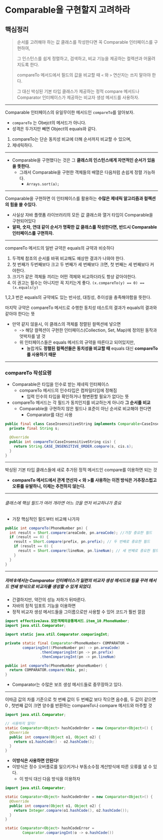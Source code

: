 # Comparable을 구현할지 고려하라

## 핵심정리 
> 순서를 고려해야 하는 값 클래스를 작성한다면 꼭 Comparable 인터페이스를 구현하여,
> 
> 그 인스턴스를 쉽게 정렬하고, 검색하고, 비교 기능을 제공하는 컬렉션과 어울려지도록 한다.
> 
> compareTo 메서드에서 필드의 값을 비교할 때 `<` 와 `>` 연산자는 쓰지 말아야 한다.
> 
> 그 대신 박싱된 기본 타입 클래스가 제공하는 정적 compare 메서드나 Comparator 인터페이스가 제공하는 비교자 생성 메서드를 사용하자.

---

Comparable 인터페이스의 유일무이한 메서드인 `compareTo`를 알아보자.

- `compareTo` 는 Obejct의 메서드가 아니다.
- 성격은 두가지만 빼면 Object의 equals와 같다.

1. compareTo는 단순 동치성 비교에 더해 순서까지 비교할 수 있으며,
2. 제네릭하다.

---
- Comparable을 구현했다는 것은 그 **클래스의 인스턴스에게 자연적인 순서가 있음을 뜻한다.**
  - 그래서 Comparable을 구현한 객체들의 배열은 다음처럼 손쉽게 정렬 가능하다.
    - `Arrays.sort(a);`

---
Comparable을 구현하면 이 인터페이스를 활용하는 **수많은 제네릭 알고리즘과 컬렉션의 힘을 쓸 수있다.**

- 사실상 자바 플랫폼 라이브러리의 모든 값 클래스와 열거 타입이 Comparable을 구현되어있다
- **알파, 숫자, 연대 같이 순서가 명확한 값 클래스를 작성한다면, 반드시 Comparable 인터페이스를 구현하자.**

---
compareTo 메서드의 일반 규약은 equals의 규약과 비슷하다

1. 두객체 참조의 순서를 바꿔 비교해도 예상한 결과가 나와야 한다.
2. 첫 번째가 두번째보다 크고 두 번째가 세 번째보다 크면, 첫 번째는 세 번째보다 커야한다.
3. 크기가 같은 객체들 끼리는 어떤 객체와 비교하더라도 항상 같아야한다.
4. 이 권고는 필수는 아니지만 꼭 지키는게 좋다. `(x.compareTo(y) == 0) == (x.equals(y)`

1,2,3 번은 equals의 규약에도 있는 반사성, 대칭성, 추이성을 충족해야함을 뜻한다.

마지막 규약은 compareTo 메서드로 수행한 동치성 테스트의 결과가 equals의 결과와 같아야 한다는 뜻
- 만약 같지 않을시, 이 클래스의 객체를 정렬된 컬렉션에 넣으면
  - -> 해당 컬렉션이 구현한 인터페이스(Collection, Set, Map)에 정의된 동작과 엇박자를 낼 것
  - 위 인터페이스들은 equals 메서드의 규약을 따른다고 되어있지만,
    - 놀랍게도 **정렬된 컬렉션들은 동치성을 비교할 때** equals 대신 **compareTo를 사용하기 때문**

    
---

### compareTo 작성요령 
- Comparable은 타입을 인수로 받는 제네릭 인터페이스 
  - compareTo 메서드의 인수타입은 컴파일타임에 정해짐
    - 입력 인수의 타입을 확인하거나 형변환할 필요가 없다는 뜻
- compareTo 메서드는 각 필드가 동치인지를 비교하는게 아니라 **그 순서를 비교**
  - Comparable을 구현하지 않은 필드나 표준이 아닌 순서로 비교해야 한다면
    - Comparator를 대신 사용 

```java
public final class CaseInsensitiveString implements Comparable<CaseInsensitiveString>{
  private final String s;

  @Override
  public int compareTo(CaseInsensitiveString cis) {
    return String.CASE_INSENSITIVE_ORDER.compare(s, cis.s);
  }
}
```
---
박싱된 기본 타입 클래스들에 새로 추가된 정적 메서드인 compare를 이용하면 되는 것
- **compareTo 메서드에서 관계 연산자 < 와 >를 사용하는 이전 방식은 거추장스럽고 오류를 유발하니, 이제는 추천하지 않는다.**

---
###### 클래스에 핵심 필드가 여러 개라면 어느 것을 먼저 비교하냐가 중요
- 가장 핵심적인 필드부터 비교해 나가자
```java
public int compareTo(PhoneNumber pn) {
  int result = Short.compare(areaCode, pn.areaCode); //가장 중요한 필드
  if (result == 0) {
    result = Short.compare(prefix, pn.prefix); // 두 번째로 중요한 필드
    if (result == 0) {
      result = Short.compare(lineNum, pn.lineNum); // 세 번째로 중요한 필드
    }
  }
}
```
---
##### 자바 8에서는 **Comparator** 인터페이스가 일련의 비교자 생성 메서드와 팀을 꾸려 메서드 연쇄 방식으로 비교자를 생성할 수 있게 되었다.
- 간결하지만, 약간의 성능 저하가 뒤따른다.
- 자바의 정적 임포트 기능을 이용하면 
- 정적 비교자 생성 메서드들을 그이름으로만 사용할 수 있어 코드가 훨씬 깔끔

```java
import effectiveJava.모든객체의공통메서드.item_10.PhoneNumber;
import java.util.Comparator;

import static java.util.Comparator.comparingInt;

private static final Comparator<PhoneNumber> COMPARATOR =
        comparingInt((PhoneNumber pn) -> pn.areaCode)
                .thenComparingInt(pn -> pn.prefix)
                .thenComparingInt(pn -> pn.lineNum)

public int compareTo(PhoneNumber phoneNumber) {
  return COMPARATOR.compare(this, pn);
}
```
- Comparator는 수많은 보조 생성 메서드들로 중무장하고 있다.

---
이따금 값의 차를 기준으로 첫 번째 값이 두 번째값 보다 작으면 음수를, 두 값이 같으면 0 , 첫번째 값이 크면 양수를 반환하는 compareTo나 compare 메서드와 마주할 것

```java
import java.util.Comparator;

// 사용하지 말자!
static Comparator<Object> hashCodeOrder = new Comparator<Object>() {
  @Override
  public int compare(Object o1, Object o2) {
    return o1.hashCode() - o2.hashCode();
  }
}
```
- **이방식은 사용하면 안된다!**
- 이방식은 정수 오버플로를 일으키거나 부동소수점 계산방식에 따른 오류를 낼 수 있다.
  - 이 방식 대신 다음 방식을 이용하자

```java
import java.util.Comparator;

static Comparator<Object> hashCodeOrder = new Comparator<Object>() {
  @Override
  public int compare(Object o1, Object o2) {
    return Integer.compare(o1.hashCode(), o2.hashCode());
  }
}

static Comparator<Object> hashCodeError =
        Comparator.comparingInt(o -> o.hashCode())
```
